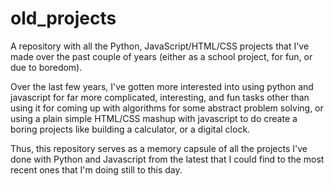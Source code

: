 # old_projects
A repository with all the Python, JavaScript/HTML/CSS projects that I've made over the past couple of years (either as a school project, for fun, or due to boredom).

Over the last few years, I've gotten more interested into using python and javascript for far more complicated, interesting, and fun tasks other than using it for coming up with algorithms for some abstract problem solving, or using a plain simple HTML/CSS mashup with javascript to do create a boring projects like building a calculator, or a digital clock.

Thus, this repository serves as a memory capsule of all the projects I've done with Python and Javascript from the latest that I could find to the most recent ones that I'm doing still to this day.
